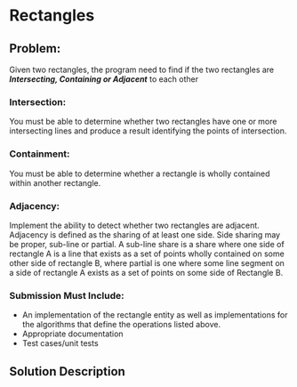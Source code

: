 
# Rectangles
## Problem: 
Given two rectangles, the program need to find if the two rectangles are ___Intersecting, Containing or Adjacent___ to each other

### Intersection: 
You must be able to determine whether two rectangles have one or more
intersecting lines and produce a result identifying the points of intersection.
### Containment: 
You must be able to determine whether a rectangle is wholly contained within
another rectangle.
### Adjacency: 
Implement the ability to detect whether two rectangles are adjacent. Adjacency is
defined as the sharing of at least one side. Side sharing may be proper, sub-line or partial. A
sub-line share is a share where one side of rectangle A is a line that exists as a set of points
wholly contained on some other side of rectangle B, where partial is one where some line
segment on a side of rectangle A exists as a set of points on some side of Rectangle B.


### Submission Must Include:

- An implementation of the rectangle entity as well as implementations for the algorithms that define the operations listed above.
- Appropriate documentation
- Test cases/unit tests


## Solution Description 